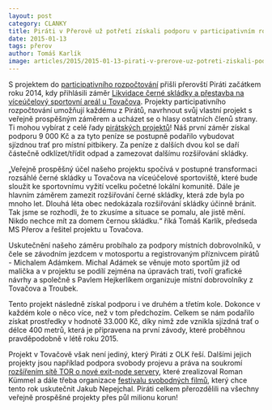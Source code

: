 ```yaml
---
layout: post
category: CLANKY
title: Piráti v Přerově už potřetí získali podporu v participativním rozpočtu
date: 2015-01-13
tags: přerov
author: Tomáš Karlík
image: articles/2015/2015-01-13-pirati-v-prerove-uz-potreti-ziskali-podporu-v-participativnim-rozpoctu.jpg   #751x422 pixelu
---
```

S projektem do [participativního rozpočtování](https://wiki.pirati.cz/fo/navody/participativni_rozpocet) přišli přerovští Piráti začátkem roku 2014, kdy přihlásili záměr [Likvidace černé skládky a přestavba na víceúčelový sportovní areál u Tovačova](https://wiki.pirati.cz/fo/rozpocty/participativni/prihlasky/viceucelova_trat_tovacov). Projekty participativního rozpočtování umožňují každému z Pirátů, navrhnout svůj vlastní projekt s veřejně prospěšným záměrem a ucházet se o hlasy ostatních členů strany. Ti mohou vybírat z celé řady [pirátských projektů](https://wiki.pirati.cz/fo/rozpocty/participativni/prihlasky/start)! Náš první záměr získal podporu 9 000 Kč a za tyto peníze se postupně podařilo vybudovat sjízdnou trať pro místní pitbikery. Za peníze z dalších dvou kol se daří částečně odklízet/třídit odpad a zamezovat dalšímu rozšiřování skládky.

„Veřejně prospěšný účel našeho projektu spočívá v postupné transformaci rozsáhlé černé skládky u Tovačova na víceúčelové sportoviště, které bude sloužit ke sportovnímu vyžití vcelku početné lokální komunitě. Dále je hlavním záměrem zamezit rozšiřování černé skládky, která zde byla po mnoho let. Dlouhá léta obec nedokázala rozšiřování skládky účinně bránit. Tak jsme se rozhodli, že to zkusíme a situace se pomalu, ale jistě mění. Nikdo nechce mít za domem černou skládku.“ říká Tomáš Karlík, předseda MS Přerov a řešitel projektu u Tovačova.

Uskutečnění našeho záměru probíhalo za podpory místních dobrovolníků, v čele se závodním jezdcem v motosportu a registrovaným příznivcem pirátů - Michalem Adámkem. Michal Adámek se věnuje moto sportům již od malička a v projektu se podílí zejména na úpravách trati, tvoří grafické návrhy a společně s Pavlem Hejkerlíkem organizuje místní dobrovolníky z Tovačova a Troubek.

Tento projekt následně získal podporu i ve druhém a třetím kole. Dokonce v každém kole o něco více, než v tom předchozím. Celkem se nám podařilo získat prostředky v hodnotě 33.000 Kč, díky nimž zde vznikla sjízdná trať o délce 400 metrů, která je připravena na první závody, které proběhnou pravděpodobně v létě roku 2015.

Projekt v Tovačově však není jediný, který Piráti z OLK řeší. Dalšími jejich projekty jsou například podpora svobody projevu a práva na soukromí [rozšířením sítě TOR o nové exit-node servery](https://wiki.pirati.cz/fo/rozpocty/participativni/prihlasky/rozsireni_site_tor_o_nove_exit_node_servery), které zrealizoval Roman Kümmel a dále třeba organizace [festivalu svobodných filmů](https://wiki.pirati.cz/fo/rozpocty/participativni/prihlasky/festival_svobodnych_filmu_olomouc), který chce tento rok uskutečnit Jakub Nepejchal. Piráti celkem přerozdělili na všechny veřejně prospěšné projekty přes půl milionu korun!